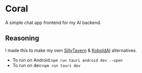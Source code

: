 # Coral

A simple chat app frontend for my AI backend.


## Reasoning

I made this to make my own [SillyTavern](https://github.com/SillyTavern/SillyTavern?tab=readme-ov-file) & [KoboldAI](https://github.com/LostRuins/koboldcpp) alternatives.
- To run on Android:`npm run tauri android dev --open`
- To run on dev:`npm run tauri dev`


